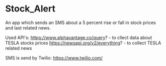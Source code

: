# Stock_Alert
An app which sends an SMS about a 5 percent rise or fall in stock prices and last related news.

Used API's:
https://www.alphavantage.co/query? - to cllect data about TESLA stocks prices
https://newsapi.org/v2/everything? - to collect TESLA related news

SMS is send by Twilio: https://www.twilio.com/
